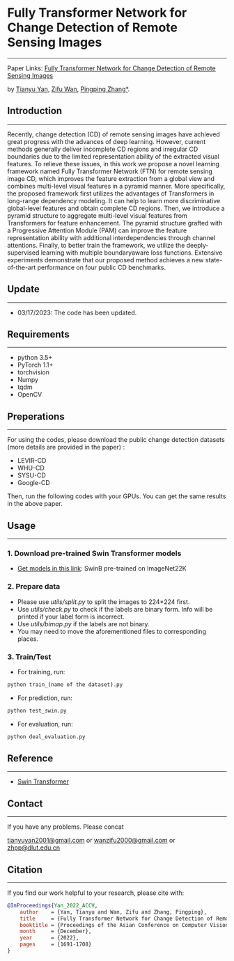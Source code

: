 ﻿# Fully Transformer Network for Change Detection of Remote Sensing Images
****

Paper Links: [Fully Transformer Network for Change Detection of Remote Sensing Images
](https://openaccess.thecvf.com/content/ACCV2022/html/Yan_Fully_Transformer_Network_for_Change_Detection_of_Remote_Sensing_Images_ACCV_2022_paper.html)

by [Tianyu Yan](), [Zifu Wan](), [Pingping Zhang*](https://github.com/AI-Zhpp).

## Introduction
****
Recently, change detection (CD) of remote sensing images have achieved great progress with the advances of deep learning. However, current methods generally deliver incomplete CD regions and irregular CD boundaries due to the limited representation ability of the extracted visual features. To relieve these issues, in this work we propose a novel learning framework named Fully Transformer Network (FTN) for remote sensing image CD, which improves the feature extraction from a global view and combines multi-level visual features in a pyramid manner. More specifically, the proposed framework first utilizes the advantages of Transformers in long-range dependency modeling. It can help to learn more discriminative global-level features and obtain complete CD regions. Then, we introduce a pyramid structure to aggregate multi-level visual features from Transformers for feature enhancement. The pyramid structure grafted with a Progressive Attention Module (PAM) can improve the feature representation ability with additional interdependencies through channel attentions. Finally, to better train the framework, we utilize the deeply-supervised learning with multiple boundaryaware loss functions. Extensive experiments demonstrate that our proposed method achieves a new state-of-the-art performance on four public CD benchmarks.

## Update
**** 

* 03/17/2023: The code has been updated.

## Requirements
****
* python 3.5+
* PyTorch 1.1+
* torchvision
* Numpy
* tqdm
* OpenCV

## Preperations
****

For using the codes, please download the public change detection datasets 
(more details are provided in the paper) :
* LEVIR-CD
* WHU-CD
* SYSU-CD
* Google-CD

Then, run the following codes with your GPUs. 
You can get the same results in the above paper.  


## Usage
****

### 1. Download pre-trained Swin Transformer models
* [Get models in this link](https://github.com/SwinTransformer/storage/releases/download/v1.0.0/swin_base_patch4_window7_224_22kto1k.pth): SwinB pre-trained on ImageNet22K 


### 2. Prepare data

* Please use *utils/split.py* to split the images to 224*224 first.
* Use *utils/check.py* to check if the labels are binary form. Info will be printed if your label form is incorrect.
* Use *utils/bimap.py* if the labels are not binary.
* You may need to move the aforementioned files to corresponding places.

### 3. Train/Test

- For training, run:

```bash
python train_(name of the dataset).py
```

[//]: # (- If you want to use the SSIM and IOU loss function with CrossEntropy loss funtion together, you just need to remove comments in train.py &#40;below the CrossEntropy loss&#41; and add the loss operation in the loss calculation place.&#41;)
[//]: # (- Especially, when you calculate the IOU loss, you need to convert the images &#40;convert 0->1, 1->0&#41;. Because the image pixels values are mostly 0, and it will influence the IOU loss calculation &#40;Based on IOU loss characteristic&#41;.)

- For prediction, run:
```bash
python test_swin.py 
```

- For evaluation, run:
```bash
python deal_evaluation.py 
```

## Reference
****

* [Swin Transformer](https://github.com/microsoft/Swin-Transformer)

## Contact
****

If you have any problems. Please concat

tianyuyan2001@gmail.com or wanzifu2000@gmail.com or zhpp@dlut.edu.cn

## Citation
****

If you find our work helpful to your research, please cite with:

```bibtex
@InProceedings{Yan_2022_ACCV,
    author    = {Yan, Tianyu and Wan, Zifu and Zhang, Pingping},
    title     = {Fully Transformer Network for Change Detection of Remote Sensing Images},
    booktitle = {Proceedings of the Asian Conference on Computer Vision (ACCV)},
    month     = {December},
    year      = {2022},
    pages     = {1691-1708}
}
```